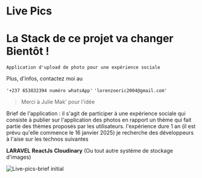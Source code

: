 # Live Pics

# La Stack de ce projet va changer Bientôt ! 

``` Application d'upload de photo pour une expérience sociale ```

Plus, d'infos, contactez moi au 

```'+237 653832394 numéro whatsApp'```
```'lorenzoeric2004@gmail.com'```

> Merci à Julie Mak' pour l'idée

Brief de l'application :
il s'agit de participer à une expérience sociale qui consiste à publier sur l'application des photos en rapport un thème qui fait partie des thèmes proposés par les utilisateurs. l'expérience dure 1 an (il est prévu qu'elle commence le 16 janvier 2025) je recherche des développeurs à l'aise sur les technos suivantes 

**LARAVEL**
**ReactJs**
**Cloudinary** (Ou tout autre système de stockage d'images)


![Live-pics-brief initial](https://github.com/user-attachments/assets/e0ebd270-4393-457f-b1fb-a82e32a40321)
